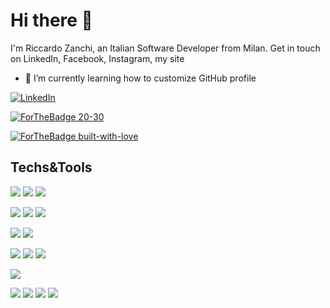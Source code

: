 # Hi there 👋

I'm Riccardo Zanchi, an Italian Software Developer from Milan. Get in touch on LinkedIn, Facebook, Instagram, my site

- 🌱 I’m currently learning how to customize GitHub profile

[![LinkedIn][3.2]][3]

[![ForTheBadge 20-30](http://ForTheBadge.com/images/badges/ages-30-40.svg)](http://ForTheBadge.com)

[![ForTheBadge built-with-love](http://ForTheBadge.com/images/badges/built-with-love.svg)](https://GitHub.com/Naereen/)




[3.2]: https://imgur.com/gallery/HT2w1


[3]: https://linkedin.com

## Techs&Tools
<!-- Operating Systems -->
![](https://img.shields.io/badge/OS-Win10-informational?style=plastic&logo=microsoft)
![](https://img.shields.io/badge/OS-10.11%20El%20Capitain-informational?style=plastic&logo=Apple)
![](https://img.shields.io/badge/OS-Debian-informational?style=plastic&logo=Debian)


![](https://img.shields.io/badge/OS-Win10-blueviolet?style=plastic&logo=microsoft)
![](https://img.shields.io/badge/OS-10.11%20El%20Capitain-brightgreen?style=plastic&logo=Apple)
![](https://img.shields.io/badge/OS-Debian-green?style=plastic&logo=Debian)

<!-- Editors -->
![](https://img.shields.io/badge/Editor-IntelliJ%20IDEA-yellowgreen?style=plastic&logo=IntelliJ%20IDEA)
![](https://img.shields.io/badge/Editor-VSCode-yellow?style=plastic&logo=visual%20studio%20code)

<!-- Programming Languages -->
![](https://img.shields.io/badge/Code-Java-orange?style=plastic&logo=Java)
![](https://img.shields.io/badge/Code-JavaScript-red?style=plastic&logo=JavaScript)
![](https://img.shields.io/badge/Code-TypeScript-blue?style=plastic&logo=TypeScript)

<!-- Shells -->
![](https://img.shields.io/badge/Shell-Bash-lightgrey?style=plastic&logo=gnu%20bash)

<!-- Databases -->
![](https://img.shields.io/badge/DB-Oracle-success?style=plastic&logo=oracle)
![](https://img.shields.io/badge/DB-MySQL-important?style=plastic&logo=mysql)
![](https://img.shields.io/badge/DB-PostgreSQL-critical?style=plastic&logo=PostgreSQL)
![](https://img.shields.io/badge/DB-MSSQL-informational?style=plastic&logo=microsoft%20sql%20server)



<!--
**zankyr/zankyr** is a ✨ _special_ ✨ repository because its `README.md` (this file) appears on your GitHub profile.

Here are some ideas to get you started:

- 🔭 I’m currently working on ...
- 🌱 I’m currently learning ...
- 💬 Ask me about ...
- 📫 How to reach me: ...
- ⚡ Fun fact: ...
-->
